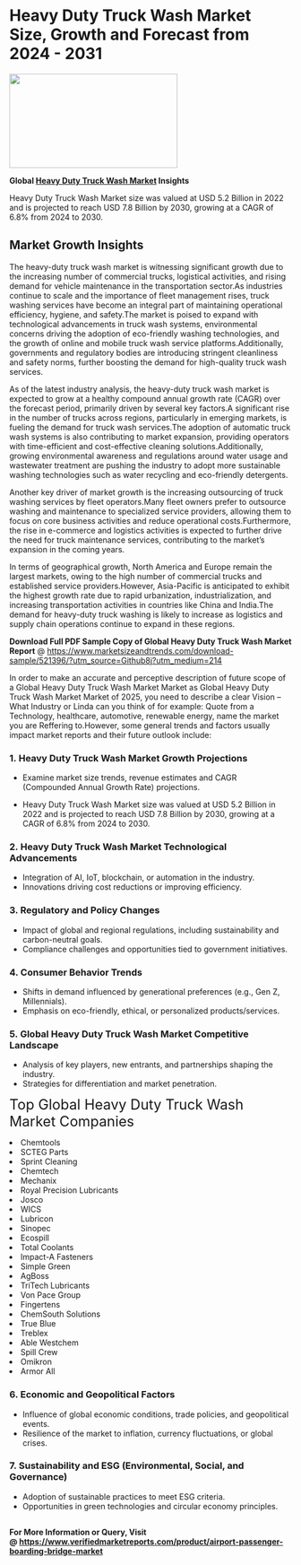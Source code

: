 <H1>Heavy Duty Truck Wash Market Size, Growth and Forecast from 2024 - 2031</H1><img class="aligncenter size-medium wp-image-584254" src="https://thirdeyenews.in/wp-content/uploads/2024/09/Global-Market-Research-300x168.jpeg" alt="" width="300" height="168" /><p><strong>Global&nbsp;<a href="https://www.marketsizeandtrends.com/download-sample/521396/?utm_source=Github8j?utm_medium=214">Heavy Duty Truck Wash Market</a> Insights</strong></p><p>Heavy Duty Truck Wash Market size was valued at USD 5.2 Billion in 2022 and is projected to reach USD 7.8 Billion by 2030, growing at a CAGR of 6.8% from 2024 to 2030.</p><p><h2>Market Growth Insights</h2> <p>The heavy-duty truck wash market is witnessing significant growth due to the increasing number of commercial trucks, logistical activities, and rising demand for vehicle maintenance in the transportation sector.As industries continue to scale and the importance of fleet management rises, truck washing services have become an integral part of maintaining operational efficiency, hygiene, and safety.The market is poised to expand with technological advancements in truck wash systems, environmental concerns driving the adoption of eco-friendly washing technologies, and the growth of online and mobile truck wash service platforms.Additionally, governments and regulatory bodies are introducing stringent cleanliness and safety norms, further boosting the demand for high-quality truck wash services.</p> <p>As of the latest industry analysis, the heavy-duty truck wash market is expected to grow at a healthy compound annual growth rate (CAGR) over the forecast period, primarily driven by several key factors.A significant rise in the number of trucks across regions, particularly in emerging markets, is fueling the demand for truck wash services.The adoption of automatic truck wash systems is also contributing to market expansion, providing operators with time-efficient and cost-effective cleaning solutions.Additionally, growing environmental awareness and regulations around water usage and wastewater treatment are pushing the industry to adopt more sustainable washing technologies such as water recycling and eco-friendly detergents.</p> <p>Another key driver of market growth is the increasing outsourcing of truck washing services by fleet operators.Many fleet owners prefer to outsource washing and maintenance to specialized service providers, allowing them to focus on core business activities and reduce operational costs.Furthermore, the rise in e-commerce and logistics activities is expected to further drive the need for truck maintenance services, contributing to the market’s expansion in the coming years.</p> <p>In terms of geographical growth, North America and Europe remain the largest markets, owing to the high number of commercial trucks and established service providers.However, Asia-Pacific is anticipated to exhibit the highest growth rate due to rapid urbanization, industrialization, and increasing transportation activities in countries like China and India.The demand for heavy-duty truck washing is likely to increase as logistics and supply chain operations continue to expand in these regions.</p> <p><span class=""><strong>Download Full PDF Sample Copy of Global Heavy Duty Truck Wash Market Report</strong> @ <a href="https://www.marketsizeandtrends.com/download-sample/521396/?utm_source=Github8j?utm_medium=214" target="_blank">https://www.marketsizeandtrends.com/download-sample/521396/?utm_source=Github8j?utm_medium=214</a></span></p><p>In order to make an accurate and perceptive description of future scope of a Global&nbsp;Heavy Duty Truck Wash Market Market as Global&nbsp;Heavy Duty Truck Wash Market Market of 2025, you need to describe a clear Vision &ndash; What Industry or Linda can you think of for example: Quote from a Technology, healthcare, automotive, renewable energy, name the market you are Reffering to.However, some general trends and factors usually impact market reports and their future outlook include:</p><h3>1.&nbsp;<strong>Heavy Duty Truck Wash Market Growth Projections</strong></h3><ul><li>Examine market size trends, revenue estimates and CAGR (Compounded Annual Growth Rate) projections.</li><li><p>Heavy Duty Truck Wash Market size was valued at USD 5.2 Billion in 2022 and is projected to reach USD 7.8 Billion by 2030, growing at a CAGR of 6.8% from 2024 to 2030.</p></li></ul><h3>2.&nbsp;<strong>Heavy Duty Truck Wash Market Technological Advancements</strong></h3><ul><li>Integration of AI, IoT, blockchain, or automation in the industry.</li><li>Innovations driving cost reductions or improving efficiency.</li></ul><h3>3.&nbsp;<strong>Regulatory and Policy Changes</strong></h3><ul><li>Impact of global and regional regulations, including sustainability and carbon-neutral goals.</li><li>Compliance challenges and opportunities tied to government initiatives.</li></ul><h3>4.&nbsp;<strong>Consumer Behavior Trends</strong></h3><ul><li>Shifts in demand influenced by generational preferences (e.g., Gen Z, Millennials).</li><li>Emphasis on eco-friendly, ethical, or personalized products/services.</li></ul><h3>5.&nbsp;<strong>Global Heavy Duty Truck Wash Market Competitive Landscape</strong></h3><ul><li>Analysis of key players, new entrants, and partnerships shaping the industry.</li><li>Strategies for differentiation and market penetration.</li></ul><p data-pm-slice="1 1 []"><span style="color: inherit; font-family: inherit; font-size: 25px;">Top Global Heavy Duty Truck Wash Market Companies</span></p><div class="" data-test-id=""><p><li>Chemtools</li><li> SCTEG Parts</li><li> Sprint Cleaning</li><li> Chemtech</li><li> Mechanix</li><li> Royal Precision Lubricants</li><li> Josco</li><li> WICS</li><li> Lubricon</li><li> Sinopec</li><li> Ecospill</li><li> Total Coolants</li><li> Impact-A Fasteners</li><li> Simple Green</li><li> AgBoss</li><li> TriTech Lubricants</li><li> Von Pace Group</li><li> Fingertens</li><li> ChemSouth Solutions</li><li> True Blue</li><li> Treblex</li><li> Able Westchem</li><li> Spill Crew</li><li> Omikron</li><li> Armor All</li></p></div><h3>6.&nbsp;<strong>Economic and Geopolitical Factors</strong></h3><ul><li>Influence of global economic conditions, trade policies, and geopolitical events.</li><li>Resilience of the market to inflation, currency fluctuations, or global crises.</li></ul><h3>7.&nbsp;<strong>Sustainability and ESG (Environmental, Social, and Governance)</strong></h3><ul><li>Adoption of sustainable practices to meet ESG criteria.</li><li>Opportunities in green technologies and circular economy principles.</li></ul><h2><strong style="font-size: 14px;">For More Information or Query, Visit @&nbsp;</strong><a style="background-color: #ffffff; font-size: 14px;" href="https://www.marketsizeandtrends.com/report/heavy-duty-truck-wash-market/" target="_blank">https://www.verifiedmarketreports.com/product/airport-passenger-boarding-bridge-market</a></h2>